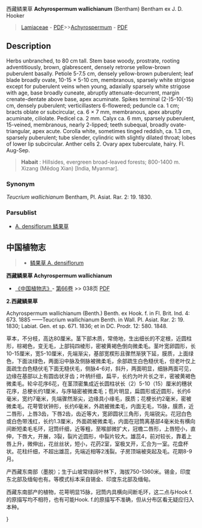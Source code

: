 西藏鳞果草 **Achyrospermum wallichianum** (Bentham) Bentham ex J. D. Hooker

> [Lamiaceae](http://www.iplant.cn/info/Lamiaceae?t=foc) - [PDF](http://www.iplant.cn/foc/pdf/Lamiaceae.pdf)>>[Achyrospermum](Achyrospermum-鳞果草属.md) - [PDF](http://www.iplant.cn/foc/pdf/Achyrospermum.pdf)

## Description

Herbs unbranched, to 80 cm tall. Stem base woody, prostrate, rooting adventitiously, brown, glabrescent, densely retrorse yellow-brown puberulent basally. Petiole 5-7.5 cm, densely yellow-brown puberulent; leaf blade broadly ovate, 10-15 × 5-10 cm, membranous, sparsely white strigose except for puberulent veins when young, adaxially sparsely white strigose with age, base broadly cuneate, abruptly attenuate-decurrent, margin crenate-dentate above base, apex acuminate. Spikes terminal (2-)5-10(-15) cm, densely puberulent; verticillasters 6-flowered; peduncle ca. 1 cm; bracts oblate or subcircular, ca. 6 × 7 mm, membranous, apex abruptly acuminate, ciliolate. Pedicel ca. 2 mm. Calyx ca. 6 mm, sparsely puberulent, 15-veined, membranous, nearly 2-lipped; teeth subequal, broadly ovate-triangular, apex acute. Corolla white, sometimes tinged reddish, ca. 1.3 cm, sparsely puberulent; tube slender, cylindric with slightly dilated throat; lobes of lower lip subcircular. Anther cells 2. Ovary apex tuberculate, hairy. Fl. Aug-Sep.

> **Habait** : 
> Hillsides, evergreen broad-leaved forests; 800-1400 m. Xizang (Mêdog Xian) [India, Myanmar].

### Synonym
*Teucrium wallichianum* Bentham, Pl. Asiat. Rar. 2: 19. 1830.

### Parsublist

* [A.  densiflorum  鳞果草](Achyrospermum-densiflorum-鳞果草.md)

## 中国植物志

> * [鳞果草  A.  densiflorum](Achyrospermum-densiflorum-鳞果草.md)

**西藏鳞果草 Achyrospermum wallichianum**

* [《中国植物志》](http://www.iplant.cn/frps)- [第66卷](http://www.iplant.cn/frps/vol/66) >> 038页 [PDF](http://www.iplant.cn/frps/pdf/66/038.PDF)

**2.西藏鳞果草**

Achyrospermum wallichianum (Benth.) Benth. ex Hook. f. in Fl. Brit. Ind. 4: 673. 1885 ——Teucrium wallichianum Benth. in Wall. Pl. Asiat. Rar. 2: 19. 1830; Labiat. Gen. et sp. 671. 1836; et in DC. Prodr. 12: 580. 1848.

草本，不分枝，高达80厘米。茎下部木质，常倚地，生出细长的不定根，近圆柱形，棕褐色，变无毛，上部钝四棱形，密被黄褐色倒向微柔毛。茎叶宽卵圆形，长10-15厘米，宽5-10厘米，先端渐尖，基部宽楔形且骤然渐狭下延，膜质，上面绿色，下面淡绿色，两面沿中脉及侧脉被微柔毛，余部疏生白色糙伏毛，但老叶仅上面疏生白色糙伏毛下面无糙伏毛，侧脉4-6对，斜升，两面明显，细脉两面可见，边缘在基部以上有圆齿状牙齿；叶柄纤细，扁平，长约为叶片长之半，密被黄褐色微柔毛。轮伞花序6花，在茎顶密集成近长圆柱状长（2）5-10（15）厘米的穗状花序，总梗长约1厘米，与序轴密被微柔毛；苞片明显，扁圆形或近圆形，长约6毫米，宽约7毫米，先端骤然渐尖，边缘具小缘毛，膜质；花梗长约2毫米，密被微柔毛。花萼管状钟形，长约6毫米，外疏被微柔毛，内面无毛，15脉，膜质，近二唇形，上唇3齿，下唇2齿，齿近等大，宽卵圆状三角形，先端锐尖。花冠白色或白色带浅红，长约1.3厘米，外面疏被微柔毛，内面在冠筒离基部4毫米处有横向间断短柔毛毛环，冠筒纤细，近等粗，至喉部微扩大，冠檐二唇形，上唇短小，直伸，下唇大，开展，3裂，裂片近圆形，中裂片较大。雄蕊4，前对较长，靠着上唇上升，微伸出，花丝丝状，短小，花药2室，室极叉开，汇合为一室。花盘杯状。花柱纤细，不超出雄蕊，先端近相等2浅裂。子房顶端被突起及毛。花期8-9月。

产西藏东南部（墨脱）；生于山坡常绿阔叶林下，海拔750-1360米。锡金，印度东北部及缅甸也有。等模式标本采自锡金、印度东北部及缅甸。

西藏东南部产的植物，花萼明显15脉，冠筒内具横向间断毛环，这二点与Hook f.的原描写均不相符，也有可能Hook. f.的原描写不准确，但从分布区看无疑应归入本种。

}